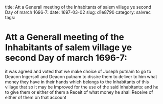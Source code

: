 title: Att a Generall meeting of the Inhabitants of salem village ye second Day of march 1696-7:
date: 1697-03-02
slug: d1e8790
category: salvrec
tags: 


<div markdown class="doc" id="d1e8790">


# Att a Generall meeting of the Inhabitants of salem village ye second Day of march 1696-7: 

it was agreed and voted that we make choice of Joseph putnam to go to Deacon Ingersoll and Deacon putnam to dissire them to deliver to him what money they have in their hands which belongs to the Inhabitants of this village that so it may be Improved for the use of the said Inhabitants: and he to give them or either of them a Receit of what money he shall Receive of either of them on that account
</div>